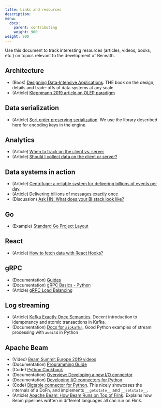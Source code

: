 ```yaml
---
title: Links and resources
description: 
menu:
  docs:
    parent: contributing
    weight: 900
weight: 900
---
```


Use this document to track interesting resources (articles, videos, books, etc.) on topics relevant to the development of Beneath. 

## Architecture

- (Book) [Designing Data-Intensive Applications](https://dataintensive.net/). THE book on the design, details and trade-offs of data systems at any scale.
- (Article) [Kleppmann 2019 article on OLEP paradigm](https://queue.acm.org/detail.cfm?id=3321612)

## Data serialization

- (Article) [Sort order preserving serialization](https://ananthakumaran.in/2018/08/17/order-preserving-serialization.html). We use the library described here for encoding keys in the engine.

## Analytics

- (Article) [When to track on the client vs. server](https://segment.com/academy/collecting-data/when-to-track-on-the-client-vs-server/)
- (Article) [Should I collect data on the client or server?](https://segment.com/docs/guides/best-practices/should-i-instrument-data-collection-on-the-client-or-server/)

## Data systems in action

- (Article) [Centrifuge: a reliable system for delivering billions of events per day](https://segment.com/blog/introducing-centrifuge/)
- (Article) [Delivering billions of messages exactly once](https://segment.com/blog/exactly-once-delivery/)
- (Discussion) [Ask HN: What does your BI stack look like?](https://news.ycombinator.com/item?id=21513566)

## Go

- (Example) [Standard Go Project Layout](https://github.com/golang-standards/project-layout)

## React

- (Article) [How to fetch data with React Hooks?](https://www.robinwieruch.de/react-hooks-fetch-data)

## gRPC

- (Documentation) [Guides](https://www.grpc.io/docs/guides/)
- (Documentation) [gRPC Basics - Python](https://grpc.io/docs/tutorials/basic/python/)
- (Article) [gRPC Load Balancing](https://grpc.io/blog/loadbalancing/)

## Log streaming

- (Article) [Kafka Exactly Once Semantics](https://hevodata.com/blog/kafka-exactly-once/). Decent introduction to idempotency and atomic transactions in Kafka.
- (Documentation) [Docs for `aiokafka`](https://aiokafka.readthedocs.io/en/stable/index.html). Good Python examples of stream processing with `await`s in Python

## Apache Beam

- (Video) [Beam Summit Europe 2019 videos](https://www.youtube.com/playlist?list=PL4dEBWmGSIU_jJ82n0WK46agJy4ThegIQ)
- (Documentation) [Programming Guide](https://beam.apache.org/documentation/programming-guide/)
- (Code) [Python Cookbook](https://github.com/apache/beam/tree/master/sdks/python/apache_beam/examples/cookbook)
- (Documentation) [Overview: Developing a new I/O connector](https://beam.apache.org/documentation/io/developing-io-overview/)
- (Documentation) [Developing I/O connectors for Python](https://beam.apache.org/documentation/io/developing-io-python/)
- (Code) [Bigtable connector for Python](https://github.com/apache/beam/blob/master/sdks/python/apache_beam/io/gcp/bigtableio.py). This nicely showcases the internals of a DoFn, and implements `__getstate__` and `__setstate__`.
- (Article) [Apache Beam: How Beam Runs on Top of Flink](https://flink.apache.org/ecosystem/2020/02/22/apache-beam-how-beam-runs-on-top-of-flink.html). Explains how Beam pipelines written in different languages all can run on Flink.

